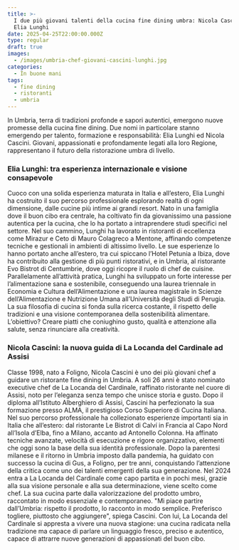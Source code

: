 ```yaml
---
title: >-
  I due più giovani talenti della cucina fine dining umbra: Nicola Cascini ed
  Elia Lunghi
date: 2025-04-25T22:00:00.000Z
type: regular
draft: true
images:
  - /images/umbria-chef-giovani-cascini-lunghi.jpg
categories:
  - In buone mani
tags:
  - fine dining
  - ristoranti
  - umbria
---
```


In Umbria, terra di tradizioni profonde e sapori autentici, emergono nuove promesse della cucina fine dining. Due nomi in particolare stanno emergendo per talento, formazione e responsabilità: Elia Lunghi ed Nicola Cascini. Giovani, appassionati e profondamente legati alla loro Regione, rappresentano il futuro della ristorazione umbra di livello.

### Elia Lunghi: tra esperienza internazionale e visione consapevole

Cuoco con una solida esperienza maturata in Italia e all’estero, Elia Lunghi ha costruito il suo percorso professionale esplorando realtà di ogni dimensione, dalle cucine più intime ai grandi resort. Nato in una famiglia dove il buon cibo era centrale, ha coltivato fin da giovanissimo una passione autentica per la cucina, che lo ha portato a intraprendere studi specifici nel settore. Nel suo cammino, Lunghi ha lavorato in ristoranti di eccellenza come Mirazur e Ceto di Mauro Colagreco a Mentone, affinando competenze tecniche e gestionali in ambienti di altissimo livello. Le sue esperienze lo hanno portato anche all’estero, tra cui spiccano l’Hotel Petunia a Ibiza, dove ha contribuito alla gestione di più punti ristorativi, e in Umbria, al ristorante Evo Bistrot di Centumbrie, dove oggi ricopre il ruolo di chef de cuisine. Parallelamente all’attività pratica, Lunghi ha sviluppato un forte interesse per l’alimentazione sana e sostenibile, conseguendo una laurea triennale in Economia e Cultura dell’Alimentazione e una laurea magistrale in Scienze dell’Alimentazione e Nutrizione Umana all’Università degli Studi di Perugia. La sua filosofia di cucina si fonda sulla ricerca costante, il rispetto delle tradizioni e una visione contemporanea della sostenibilità alimentare. L’obiettivo? Creare piatti che coniughino gusto, qualità e attenzione alla salute, senza rinunciare alla creatività.

### Nicola Cascini: la nuova guida di La Locanda del Cardinale ad Assisi

Classe 1998, nato a Foligno, Nicola Cascini è uno dei più giovani chef a guidare un ristorante fine dining in Umbria. A soli 26 anni è stato nominato executive chef de La Locanda del Cardinale, raffinato ristorante nel cuore di Assisi, noto per l’eleganza senza tempo che unisce storia e gusto. Dopo il diploma all’Istituto Alberghiero di Assisi, Cascini ha perfezionato la sua formazione presso ALMA, il prestigioso Corso Superiore di Cucina Italiana. Nel suo percorso professionale ha collezionato esperienze importanti sia in Italia che all’estero: dal ristorante Le Bistrot di Calví in Francia al Capo Nord all’Isola d’Elba, fino a Milano, accanto ad Antonello Colonna. Ha affinato tecniche avanzate, velocità di esecuzione e rigore organizzativo, elementi che oggi sono la base della sua identità professionale. Dopo la parentesi milanese e il ritorno in Umbria imposto dalla pandemia, ha guidato con successo la cucina di Gus, a Foligno, per tre anni, conquistando l’attenzione della critica come uno dei talenti emergenti della sua generazione. Nel 2024 entra a La Locanda del Cardinale come capo partita e in pochi mesi, grazie alla sua visione personale e alla sua determinazione, viene scelto come chef. La sua cucina parte dalla valorizzazione del prodotto umbro, raccontato in modo essenziale e contemporaneo. "Mi piace partire dall’Umbria: rispetto il prodotto, lo racconto in modo semplice. Preferisco togliere, piuttosto che aggiungere", spiega Cascini. Con lui, La Locanda del Cardinale si appresta a vivere una nuova stagione: una cucina radicata nella tradizione ma capace di parlare un linguaggio fresco, preciso e autentico, capace di attrarre nuove generazioni di appassionati del buon cibo.
